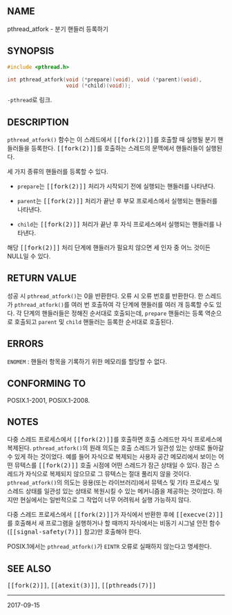 ## NAME

pthread_atfork - 분기 핸들러 등록하기

## SYNOPSIS

```c
#include <pthread.h>

int pthread_atfork(void (*prepare)(void), void (*parent)(void),
                   void (*child)(void));
```

`-pthread`로 링크.

## DESCRIPTION

`pthread_atfork()` 함수는 이 스레드에서 <tt>[[fork(2)]]</tt>를 호출할 때 실행될 분기 핸들러들을 등록한다. <tt>[[fork(2)]]</tt>를 호출하는 스레드의 문맥에서 핸들러들이 실행된다.

세 가지 종류의 핸들러를 등록할 수 있다.

* `prepare`는 <tt>[[fork(2)]]</tt> 처리가 시작되기 전에 실행되는 핸들러를 나타낸다.

* `parent`는 <tt>[[fork(2)]]</tt> 처리가 끝난 후 부모 프로세스에서 실행되는 핸들러를 나타낸다.

* `child`는 <tt>[[fork(2)]]</tt> 처리가 끝난 후 자식 프로세스에서 실행되는 핸들러를 나타낸다.

해당 <tt>[[fork(2)]]</tt> 처리 단계에 핸들러가 필요치 않으면 세 인자 중 어느 것이든 NULL일 수 있다.

## RETURN VALUE

성공 시 `pthread_atfork()`는 0을 반환한다. 오류 시 오류 번호를 반환한다. 한 스레드가 `pthread_atfork()`를 여러 번 호출하여 각 단계에 핸들러를 여러 개 등록할 수도 있다. 각 단계의 핸들러들은 정해진 순서대로 호출되는데, `prepare` 핸들러는 등록 역순으로 호출되고 `parent` 및 `child` 핸들러는 등록한 순서대로 호출된다.

## ERRORS

`ENOMEM`
:   핸들러 항목을 기록하기 위한 메모리를 할당할 수 없다.

## CONFORMING TO

POSIX.1-2001, POSIX.1-2008.

## NOTES

다중 스레드 프로세스에서 <tt>[[fork(2)]]</tt>를 호출하면 호출 스레드만 자식 프로세스에 복제된다. `pthread_atfork()`의 원래 의도는 호출 스레드가 일관성 있는 상태로 돌아갈 수 있게 하는 것이었다. 예를 들어 자식으로 복제되는 사용자 공간 메모리에서 보이는 어떤 뮤텍스를 <tt>[[fork(2)]]</tt> 호출 시점에 어떤 스레드가 잠근 상태일 수 있다. 잠근 스레드가 자식으로 복제되지 않으므로 그 뮤텍스는 절대 풀리지 않을 것이다. `pthread_atfork()`의 의도는 응용(또는 라이브러리)에서 뮤텍스 및 기타 프로세스 및 스레드 상태를 일관성 있는 상태로 복원시킬 수 있는 메커니즘을 제공하는 것이었다. 하지만 현실에서는 일반적으로 그 작업이 너무 어려워서 실행 가능하지 않다.

다중 스레드 프로세스에서 <tt>[[fork(2)]]</tt>가 자식에서 반환한 후에 <tt>[[execve(2)]]</tt>를 호출해서 새 프로그램을 실행하거나 할 때까지 자식에서는 비동기 시그널 안전 함수(<tt>[[signal-safety(7)]]</tt> 참고)만 호출해야 한다.

POSIX.1에서는 `pthread_atfork()`가 `EINTR` 오류로 실패하지 않는다고 명세한다.

## SEE ALSO

<tt>[[fork(2)]]</tt>, <tt>[[atexit(3)]]</tt>, <tt>[[pthreads(7)]]</tt>

----

2017-09-15
